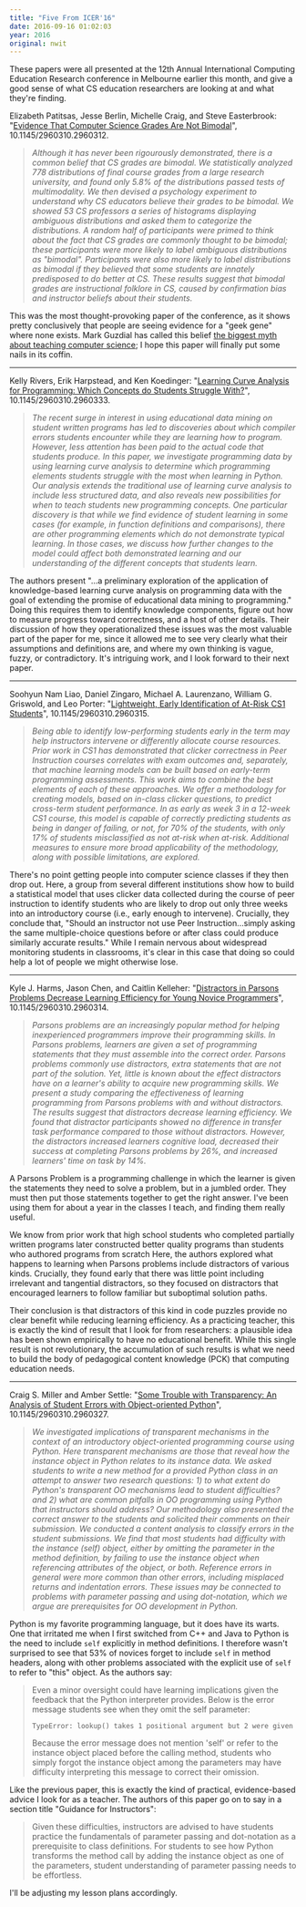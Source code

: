 ```yaml
---
title: "Five From ICER'16"
date: 2016-09-16 01:02:03
year: 2016
original: nwit
---
```


<p>
  These papers were all presented at the 12th Annual International
  Computing Education Research conference in Melbourne earlier this
  month, and give a good sense of what CS education researchers are
  looking at and what they're finding.
</p>

<p>
  Elizabeth Patitsas, Jesse Berlin, Michelle Craig, and Steve Easterbrook:
  "<a href="http://www.cs.toronto.edu/~sme/papers/2016/icer_2016_bimodal.pdf">Evidence That Computer Science Grades Are Not Bimodal</a>",
  10.1145/2960310.2960312.
</p>
<blockquote>
  <p>
    <em>
      Although it has never been rigourously demonstrated, there is a
      common belief that CS grades are bimodal. We statistically
      analyzed 778 distributions of final course grades from a large
      research university, and found only 5.8% of the distributions
      passed tests of multimodality. We then devised a psychology
      experiment to understand why CS educators believe their grades
      to be bimodal. We showed 53 CS professors a series of histograms
      displaying ambiguous distributions and asked them to categorize
      the distributions. A random half of participants were primed to
      think about the fact that CS grades are commonly thought to be
      bimodal; these participants were more likely to label ambiguous
      distributions as "bimodal". Participants were also more likely
      to label distributions as bimodal if they believed that some
      students are innately predisposed to do better at CS. These
      results suggest that bimodal grades are instructional folklore
      in CS, caused by confirmation bias and instructor beliefs about
      their students.
    </em>
  </p>
</blockquote>

<p>
  This was the most thought-provoking paper of the conference, as it
  shows pretty conclusively that people are seeing evidence for a
  "geek gene" where none exists.  Mark Guzdial has called this belief
  <a href="http://cacm.acm.org/blogs/blog-cacm/189498-top-10-myths-about-teaching-computer-science/fulltext">the
  biggest myth about teaching computer science</a>; I hope this paper
  will finally put some nails in its coffin.
</p>

<hr/>

<p>
  Kelly Rivers, Erik Harpstead, and Ken Koedinger:
  "<a href="http://krivers.net/files/icer2016-paper.pdf">Learning Curve Analysis for Programming: Which Concepts do Students Struggle With?</a>",
  10.1145/2960310.2960333.
</p>
<blockquote>
  <p>
    <em>
      The recent surge in interest in using educational data mining on
      student written programs has led to discoveries about which
      compiler errors students encounter while they are learning how
      to program. However, less attention has been paid to the actual
      code that students produce. In this paper, we investigate
      programming data by using learning curve analysis to determine
      which programming elements students struggle with the most when
      learning in Python. Our analysis extends the traditional use of
      learning curve analysis to include less structured data, and
      also reveals new possibilities for when to teach students new
      programming concepts. One particular discovery is that while we
      find evidence of student learning in some cases (for example, in
      function definitions and comparisons), there are other
      programming elements which do not demonstrate typical
      learning. In those cases, we discuss how further changes to the
      model could affect both demonstrated learning and our
      understanding of the different concepts that students learn.
    </em>
  </p>
</blockquote>

<p>
  The authors present "…a preliminary exploration of the application
  of knowledge-based learning curve analysis on programming data with
  the goal of extending the promise of educational data mining to
  programming."  Doing this requires them to identify knowledge
  components, figure out how to measure progress toward correctness,
  and a host of other details.  Their discussion of how they
  operationalized these issues was the most valuable part of the paper
  for me, since it allowed me to see very clearly what their
  assumptions and definitions are, and where my own thinking is vague,
  fuzzy, or contradictory.  It's intriguing work, and I look forward
  to their next paper.
</p>

<hr/>

<p>
  Soohyun Nam Liao, Daniel Zingaro, Michael A. Laurenzano, William G. Griswold, and Leo Porter:
  "<a href="http://www.danielzingaro.com/icer16.pdf">Lightweight, Early Identification of At-Risk CS1 Students</a>",
  10.1145/2960310.2960315.
</p>

<blockquote>
  <p>
    <em>
      Being able to identify low-performing students early in the term
      may help instructors intervene or differently allocate course
      resources. Prior work in CS1 has demonstrated that clicker
      correctness in Peer Instruction courses correlates with exam
      outcomes and, separately, that machine learning models can be
      built based on early-term programming assessments. This work
      aims to combine the best elements of each of these
      approaches. We offer a methodology for creating models, based on
      in-class clicker questions, to predict cross-term student
      performance. In as early as week 3 in a 12-week CS1 course, this
      model is capable of correctly predicting students as being in
      danger of failing, or not, for 70% of the students, with only
      17% of students misclassified as not at-risk when
      at-risk. Additional measures to ensure more broad applicability
      of the methodology, along with possible limitations, are
      explored.
    </em>
  </p>
</blockquote>

<p>
  There's no point getting people into computer science classes if
  they then drop out.  Here, a group from several different
  institutions show how to build a statistical model that uses clicker
  data collected during the course of peer instruction to identify
  students who are likely to drop out only three weeks into an
  introductory course (i.e., early enough to intervene).  Crucially,
  they conclude that, "Should an instructor not use Peer
  Instruction…simply asking the same multiple-choice questions before
  or after class could produce similarly accurate results."  While I
  remain nervous about
  widespread monitoring students in classrooms,
  it's clear in this case that
  doing so could help a lot of people we might otherwise lose.
</p>

<hr/>

<p>
  Kyle J. Harms, Jason Chen, and Caitlin Kelleher:
  "<a href="http://research.engineering.wustl.edu/~harmsk/downloads/harmsk-icer-2016.pdf">Distractors in Parsons Problems Decrease Learning Efficiency for Young Novice Programmers</a>",
  10.1145/2960310.2960314.
</p>
<blockquote>
  <p>
    <em>
      Parsons problems are an increasingly popular method for helping
      inexperienced programmers improve their programming skills. In
      Parsons problems, learners are given a set of programming
      statements that they must assemble into the correct
      order. Parsons problems commonly use distractors, extra
      statements that are not part of the solution. Yet, little is
      known about the effect distractors have on a learner's ability
      to acquire new programming skills. We present a study comparing
      the effectiveness of learning programming from Parsons problems
      with and without distractors. The results suggest that
      distractors decrease learning efficiency. We found that
      distractor participants showed no difference in transfer task
      performance compared to those without distractors. However, the
      distractors increased learners cognitive load, decreased their
      success at completing Parsons problems by 26%, and increased
      learners' time on task by 14%.
    </em>
  </p>
</blockquote>

<p>
  A Parsons Problem is a programming challenge in which the learner is
  given the statements they need to solve a problem, but in a jumbled
  order.  They must then put those statements together to get the
  right answer.  I've been using them for about a year in the classes
  I teach, and finding them really useful.
</p>

<p>
  We know from prior work that high school students who completed
  partially written programs later constructed better quality programs
  than students who authored programs from scratch Here, the authors
  explored what happens to learning when Parsons problems include
  distractors of various kinds.  Crucially, they found early that
  there was little point including irrelevant and tangential
  distractors, so they focused on distractors that encouraged learners
  to follow familiar but suboptimal solution paths.
</p>

<p>
  Their conclusion is that distractors of this kind in code puzzles
  provide no clear benefit while reducing learning efficiency.  As a
  practicing teacher, this is exactly the kind of result that I look
  for from researchers: a plausible idea has been shown empirically to
  have no educational benefit.  While this single result is not
  revolutionary, the accumulation of such results is what we need to
  build the body of pedagogical content knowledge (PCK) that computing
  education needs.
</p>

<hr/>

<p>
  Craig S. Miller and Amber Settle:
  "<a href="https://www.researchgate.net/publication/307088989_Some_Trouble_with_Transparency_An_Analysis_of_Student_Errors_with_Object-oriented_Python">Some Trouble with Transparency: An Analysis of Student Errors with Object-oriented Python</a>",
  10.1145/2960310.2960327.
</p>
<blockquote>
  <p>
    <em>
      We investigated implications of transparent mechanisms in the
      context of an introductory object-oriented programming course
      using Python. Here transparent mechanisms are those that reveal
      how the instance object in Python relates to its instance
      data. We asked students to write a new method for a provided
      Python class in an attempt to answer two research questions: 1)
      to what extent do Python's transparent OO mechanisms lead to
      student difficulties? and 2) what are common pitfalls in OO
      programming using Python that instructors should address? Our
      methodology also presented the correct answer to the students
      and solicited their comments on their submission. We conducted a
      content analysis to classify errors in the student
      submissions. We find that most students had difficulty with the
      instance (self) object, either by omitting the parameter in the
      method definition, by failing to use the instance object when
      referencing attributes of the object, or both. Reference errors
      in general were more common than other errors, including
      misplaced returns and indentation errors. These issues may be
      connected to problems with parameter passing and using
      dot-notation, which we argue are prerequisites for OO
      development in Python.
    </em>
  </p>
</blockquote>

<p>
  Python is my favorite programming language, but it does have its
  warts.  One that irritated me when I first switched from C++ and
  Java to Python is the need to include <code>self</code> explicitly
  in method definitions.  I therefore wasn't surprised to see that 53%
  of novices forget to include <code>self</code> in method headers,
  along with other problems associated with the explicit use
  of <code>self</code> to refer to "this" object.  As the authors say:
</p>

<blockquote>
  <p>
    Even a minor oversight could have learning implications given the
    feedback that the Python interpreter provides. Below is the error
    message students see when they omit the self parameter:
  </p>
  <p><code>TypeError: lookup() takes 1 positional argument but 2 were given</code></p>
  <p>
    Because the error message does not mention 'self' or refer to the
    instance object placed before the calling method, students who simply
    forgot the instance object among the parameters may have difficulty
    interpreting this message to correct their omission.
  </p>
</blockquote>

<p>
  Like the previous paper, this is exactly the kind of practical,
  evidence-based advice I look for as a teacher.  The authors of this
  paper go on to say in a section title "Guidance for Instructors":
</p>

<blockquote>
  <p>
    Given these difficulties, instructors are advised to have students
    practice the fundamentals of parameter passing and dot-notation as
    a prerequisite to class definitions. For students to see how
    Python transforms the method call by adding the instance object as
    one of the parameters, student understanding of parameter passing
    needs to be effortless.
  </p>
</blockquote>

<p>
  I'll be adjusting my lesson plans accordingly.
</p>

